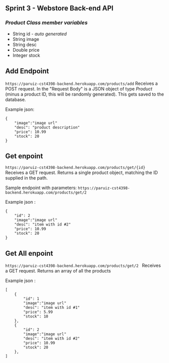## Sprint 3 -  Webstore Back-end API
### *Product Class member variables*
+   String id *- auto generated*
+   String image
+   String desc
+   Double price
+   Integer stock


## Add Endpoint 
`https://paruiz-cst4398-backend.herokuapp.com/products/add`
Receives a POST request. In the "Request Body" is a JSON object of type _Product_ (minus a product ID, this will be randomly generated). This gets saved to the database.

Example json:
```
{   
    "image":"image url"
    "desc": "product description" 
    "price": 10.99
    "stock": 20
}
```


## Get enpoint
`https://paruiz-cst4398-backend.herokuapp.com/products/get/{id}`
Receives a GET request. Returns a single product object, matching the ID supplied in the path.

Sample endpoint with parameters:
`https://paruiz-cst4398-backend.herokuapp.com/products/get/2`

Example json : 
```
{   
    "id": 2
    "image":"image url"
    "desc": "item with id #2" 
    "price": 10.99
    "stock": 20
}
```



## Get All enpoint 
`https://paruiz-cst4398-backend.herokuapp.com/products/get/2
`
Receives a GET request. Returns an array of all the products

Example json : 
```
[  
	{   
	    "id": 1
	    "image":"image url"
	    "desc": "item with id #1" 
	    "price": 5.99
	    "stock": 10
	},
	{   
	    "id": 2
	    "image":"image url"
	    "desc": "item with id #2" 
	    "price": 10.99
	    "stock": 20
	},
]
```
